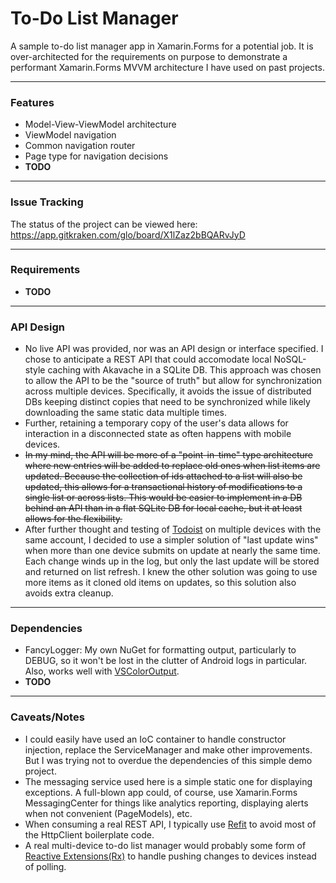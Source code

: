 # To-Do List Manager
A sample to-do list manager app in Xamarin.Forms for a potential job. It is over-architected for the requirements on purpose to demonstrate a performant Xamarin.Forms MVVM architecture I have used on past projects.

---

### Features

* Model-View-ViewModel architecture
* ViewModel navigation
* Common navigation router
* Page type for navigation decisions
* **TODO**

---

### Issue Tracking


The status of the project can be viewed here:
https://app.gitkraken.com/glo/board/X1lZaz2bBQARvJyD

---

### Requirements
* **TODO**

---

### API Design

* No live API was provided, nor was an API design or interface specified.  I chose to anticipate a REST API that could accomodate local NoSQL-style caching with Akavache in a SQLite DB.  This approach was chosen to allow the API to be the "source of truth" but allow for synchronization across multiple devices.  Specifically, it avoids the issue of distributed DBs keeping distinct copies that need to be synchronized while likely downloading the same static data multiple times.
* Further, retaining a temporary copy of the user's data allows for interaction in a disconnected state as often happens with mobile devices.
* ~~In my mind, the API will be more of a "point-in-time" type architecture where new entries will be added to replace old ones when list items are updated.  Because the collection of ids attached to a list will also be updated, this allows for a transactional history of modifications to a single list or across lists.  This would be easier to implement in a DB behind an API than in a flat SQLite DB for local cache, but it at least allows for the flexibility.~~
* After further thought and testing of [Todoist](https://todoist.com) on multiple devices with the same account, I decided to use a simpler solution of "last update wins" when more than one device submits on update at nearly the same time.  Each change winds up in the log, but only the last update will be stored and returned on list refresh.  I knew the other solution was going to use more items as it cloned old items on updates, so this solution also avoids extra cleanup.

---

### Dependencies

* FancyLogger: My own NuGet for formatting output, particularly to DEBUG, so it won't be lost in the clutter of Android logs in particular.  Also, works well with [VSColorOutput](https://mike-ward.net/vscoloroutput/).
* **TODO**

---

### Caveats/Notes

* I could easily have used an IoC container to handle constructor injection, replace the ServiceManager and make other improvements.  But I was trying not to overdue the dependencies of this simple demo project.
* The messaging service used here is a simple static one for displaying exceptions.  A full-blown app could, of course, use Xamarin.Forms MessagingCenter for things like analytics reporting, displaying alerts when not convenient (PageModels), etc.
* When consuming a real REST API, I typically use [Refit](https://github.com/reactiveui/refit) to avoid most of the HttpClient boilerplate code.
* A real multi-device to-do list manager would probably some form of [Reactive Extensions(Rx)](https://github.com/dotnet/reactive) to handle pushing changes to devices instead of polling.
